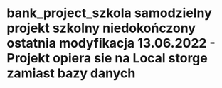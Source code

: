 # bank_project_szkola samodzielny projekt szkolny niedokończony ostatnia modyfikacja 13.06.2022 - Projekt opiera sie na Local storge zamiast bazy danych
